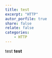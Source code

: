 ```yaml
---
title: test
excerpt: "HTTP"
autor_porfile: true
share: false
relate: false
categories:
    - HTTP
---
```


test
**test**